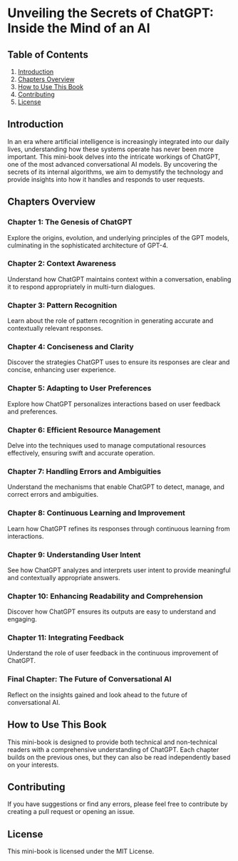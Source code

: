 # Unveiling the Secrets of ChatGPT: Inside the Mind of an AI

## Table of Contents
1. [Introduction](#introduction)
2. [Chapters Overview](#chapters-overview)
3. [How to Use This Book](#how-to-use-this-book)
4. [Contributing](#contributing)
5. [License](#license)

## Introduction
In an era where artificial intelligence is increasingly integrated into our daily lives, understanding how these systems operate has never been more important. This mini-book delves into the intricate workings of ChatGPT, one of the most advanced conversational AI models. By uncovering the secrets of its internal algorithms, we aim to demystify the technology and provide insights into how it handles and responds to user requests.

## Chapters Overview
### Chapter 1: The Genesis of ChatGPT
Explore the origins, evolution, and underlying principles of the GPT models, culminating in the sophisticated architecture of GPT-4.

### Chapter 2: Context Awareness
Understand how ChatGPT maintains context within a conversation, enabling it to respond appropriately in multi-turn dialogues.

### Chapter 3: Pattern Recognition
Learn about the role of pattern recognition in generating accurate and contextually relevant responses.

### Chapter 4: Conciseness and Clarity
Discover the strategies ChatGPT uses to ensure its responses are clear and concise, enhancing user experience.

### Chapter 5: Adapting to User Preferences
Explore how ChatGPT personalizes interactions based on user feedback and preferences.

### Chapter 6: Efficient Resource Management
Delve into the techniques used to manage computational resources effectively, ensuring swift and accurate operation.

### Chapter 7: Handling Errors and Ambiguities
Understand the mechanisms that enable ChatGPT to detect, manage, and correct errors and ambiguities.

### Chapter 8: Continuous Learning and Improvement
Learn how ChatGPT refines its responses through continuous learning from interactions.

### Chapter 9: Understanding User Intent
See how ChatGPT analyzes and interprets user intent to provide meaningful and contextually appropriate answers.

### Chapter 10: Enhancing Readability and Comprehension
Discover how ChatGPT ensures its outputs are easy to understand and engaging.

### Chapter 11: Integrating Feedback
Understand the role of user feedback in the continuous improvement of ChatGPT.

### Final Chapter: The Future of Conversational AI
Reflect on the insights gained and look ahead to the future of conversational AI.

## How to Use This Book
This mini-book is designed to provide both technical and non-technical readers with a comprehensive understanding of ChatGPT. Each chapter builds on the previous ones, but they can also be read independently based on your interests.

## Contributing
If you have suggestions or find any errors, please feel free to contribute by creating a pull request or opening an issue.

## License
This mini-book is licensed under the MIT License.
